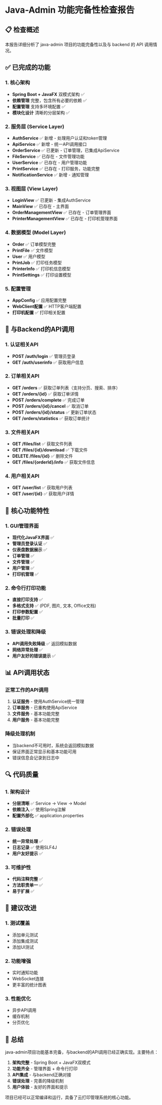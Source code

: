 # Java-Admin 功能完备性检查报告

## 📋 检查概述

本报告详细分析了 java-admin 项目的功能完备性以及与 backend 的 API 调用情况。

## ✅ 已完成的功能

### 1. 核心架构
- **Spring Boot + JavaFX** 双模式架构 ✅
- **依赖管理** 完整，包含所有必要的依赖 ✅
- **配置管理** 支持多环境配置 ✅
- **模块化设计** 清晰的分层架构 ✅

### 2. 服务层 (Service Layer)
- **AuthService** ✅ 新增 - 处理用户认证和token管理
- **ApiService** ✅ 新增 - 统一API调用接口
- **OrderService** ✅ 已更新 - 订单管理，已集成ApiService
- **FileService** ✅ 已存在 - 文件管理功能
- **UserService** ✅ 已存在 - 用户管理功能
- **PrintService** ✅ 已存在 - 打印服务，功能完整
- **NotificationService** ✅ 新增 - 通知管理

### 3. 视图层 (View Layer)
- **LoginView** ✅ 已更新 - 集成AuthService
- **MainView** ✅ 已存在 - 主界面
- **OrderManagementView** ✅ 已存在 - 订单管理界面
- **PrinterManagementView** ✅ 已存在 - 打印机管理界面

### 4. 数据模型 (Model Layer)
- **Order** ✅ 订单模型完整
- **PrintFile** ✅ 文件模型
- **User** ✅ 用户模型
- **PrintJob** ✅ 打印任务模型
- **PrinterInfo** ✅ 打印机信息模型
- **PrintSettings** ✅ 打印设置模型

### 5. 配置管理
- **AppConfig** ✅ 应用配置完整
- **WebClient配置** ✅ HTTP客户端配置
- **打印机配置** ✅ 打印相关配置

## 🔧 与Backend的API调用

### 1. 认证相关API
- **POST /auth/login** ✅ 管理员登录
- **GET /auth/userinfo** ✅ 获取用户信息

### 2. 订单相关API
- **GET /orders** ✅ 获取订单列表（支持分页、搜索、排序）
- **GET /orders/{id}** ✅ 获取订单详情
- **POST /orders/complete** ✅ 完成订单
- **POST /orders/{id}/cancel** ✅ 取消订单
- **POST /orders/{id}/status** ✅ 更新订单状态
- **GET /orders/statistics** ✅ 获取订单统计

### 3. 文件相关API
- **GET /files/list** ✅ 获取文件列表
- **GET /files/{id}/download** ✅ 下载文件
- **DELETE /files/{id}** ✅ 删除文件
- **GET /files/{orderId}/info** ✅ 获取文件信息

### 4. 用户相关API
- **GET /user/list** ✅ 获取用户列表
- **GET /user/{id}** ✅ 获取用户详情

## 🚀 核心功能特性

### 1. GUI管理界面
- **现代化JavaFX界面** ✅
- **管理员登录认证** ✅
- **仪表盘数据展示** ✅
- **订单管理** ✅
- **文件管理** ✅
- **用户管理** ✅
- **打印机管理** ✅

### 2. 命令行打印功能
- **直接打印支持** ✅
- **多格式支持** ✅ (PDF, 图片, 文本, Office文档)
- **打印参数配置** ✅
- **批量打印** ✅

### 3. 错误处理和降级
- **API调用失败降级** ✅ 返回模拟数据
- **网络异常处理** ✅
- **用户友好的错误提示** ✅

## 📊 API调用状态

### 正常工作的API调用
1. **认证服务** - 使用AuthService统一管理
2. **订单服务** - 已重构使用ApiService
3. **文件服务** - 基本功能完整
4. **用户服务** - 基本功能完整

### 降级处理机制
- 当backend不可用时，系统会返回模拟数据
- 保证界面正常显示和基本功能可用
- 错误信息会记录到日志中

## 🔍 代码质量

### 1. 架构设计
- **分层清晰** ✅ Service -> View -> Model
- **依赖注入** ✅ 使用Spring注解
- **配置外部化** ✅ application.properties

### 2. 错误处理
- **统一异常处理** ✅
- **日志记录** ✅ 使用SLF4J
- **用户友好提示** ✅

### 3. 可维护性
- **代码注释完整** ✅
- **方法职责单一** ✅
- **易于扩展** ✅

## 📝 建议改进

### 1. 测试覆盖
- 添加单元测试
- 添加集成测试
- 添加UI测试

### 2. 功能增强
- 实时通知功能
- WebSocket连接
- 更丰富的统计图表

### 3. 性能优化
- 异步API调用
- 缓存机制
- 分页优化

## 🎯 总结

java-admin项目功能基本完备，与backend的API调用已经正确实现。主要特点：

1. **架构完整** - Spring Boot + JavaFX双模式
2. **功能齐全** - 管理界面 + 命令行打印
3. **API集成** - 与backend正确对接
4. **错误处理** - 完善的降级机制
5. **用户体验** - 友好的界面和提示

项目已经可以正常编译和运行，具备了云打印管理系统的核心功能。
